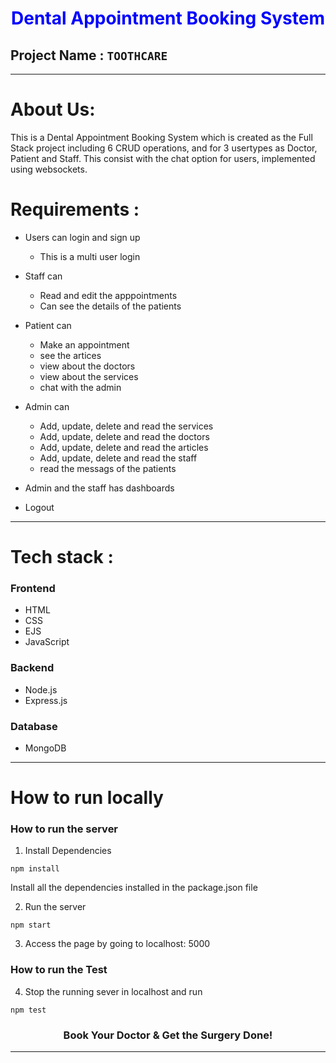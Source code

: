  
<h1 align="center" style="color:blue"><b>Dental Appointment Booking System</b></h1>

 ## Project Name : `TOOTHCARE`

---
 # About Us:

This is a Dental Appointment Booking System which is created as the Full Stack project including 6 CRUD operations, 
and for 3 usertypes as Doctor, Patient and Staff. This consist with the chat option for users, implemented using websockets.  



# Requirements : 

- Users can login and sign up
    - This is a multi user login 
- Staff can 
   - Read and edit the apppointments
   - Can see the details of the patients
- Patient can
   - Make an appointment
   - see the artices 
   - view about the doctors 
   - view about the services
   - chat with the admin
- Admin can
   - Add, update, delete and read the services
   - Add, update, delete and read the doctors
   - Add, update, delete and read the articles
   - Add, update, delete and read the staff
   - read the messags of the patients 
- Admin and the staff has dashboards

- Logout 

---


# Tech stack :

### Frontend 

- HTML
- CSS
- EJS
- JavaScript

### Backend 

- Node.js 
- Express.js

### Database

- MongoDB 
---

# How to run locally

### How to run the server

1. Install Dependencies
```
npm install
```
Install all the dependencies installed in the package.json file

2. Run the server
```
npm start
```

3. Access the page by going to localhost: 5000

### How to run the Test
4. Stop the running sever in localhost and run
```
npm test
```

<h3 align="center">Book Your Doctor & Get the Surgery Done!</h3>

---





